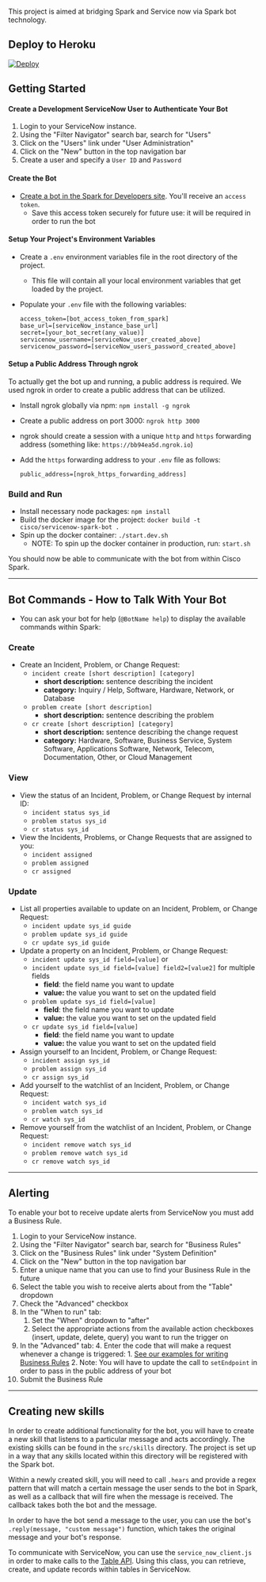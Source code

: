 This project is aimed at bridging Spark and Service now via Spark bot technology.

## Deploy to Heroku

[![Deploy](https://www.herokucdn.com/deploy/button.svg)](https://heroku.com/deploy?template=https://github.com/asynchrony-ringo/spark-botkit-servicenow/)

## Getting Started

#### Create a Development ServiceNow User to Authenticate Your Bot
 1. Login to your ServiceNow instance.
 1. Using the "Filter Navigator" search bar, search for "Users"
 1. Click on the "Users" link under "User Administration"
 1. Click on the "New" button in the top navigation bar
 1. Create a user and specify a `User ID` and `Password`


#### Create the Bot

 - [Create a bot in the Spark for Developers site](https://developer.ciscospark.com/add-bot.html). You'll receive an `access token`.
    - Save this access token securely for future use: it will be required in order to run the bot

#### Setup Your Project's Environment Variables
 - Create a `.env` environment variables file in the root directory of the project.
    - This file will contain all your local environment variables that get loaded by the project.
 - Populate your `.env` file with the following variables:

    ```
    access_token=[bot_access_token_from_spark]
    base_url=[serviceNow_instance_base_url]
    secret=[your_bot_secret(any_value)]
    servicenow_username=[serviceNow_user_created_above]
    servicenow_password=[serviceNow_users_password_created_above]
    ```

#### Setup a Public Address Through ngrok

To actually get the bot up and running, a public address is required. We used ngrok in order to create a public address that can be utilized.

 - Install ngrok globally via npm: `npm install -g ngrok`
 - Create a public address on port 3000: `ngrok http 3000`
 - ngrok should create a session with a unique `http` and `https` forwarding address (something like: `https://bb94ea5d.ngrok.io`)
 - Add the `https` forwarding address to your `.env` file as follows:

    ```
    public_address=[ngrok_https_forwarding_address]
    ```

### Build and Run

 - Install necessary node packages: `npm install`
 - Build the docker image for the project: `docker build -t cisco/servicenow-spark-bot .`
 - Spin up the docker container: `./start.dev.sh`
    - NOTE: To spin up the docker container in production, run: `start.sh`


You should now be able to communicate with the bot from within Cisco Spark.

---

## Bot Commands - How to Talk With Your Bot

- You can ask your bot for help (`@BotName help`) to display the available commands within Spark:

### Create
* Create an Incident, Problem, or Change Request:
    * `incident create [short description] [category]`
        * **short description:** sentence describing the incident
        * **category:** Inquiry / Help, Software, Hardware, Network, or Database
    * `problem create [short description]`
        * **short description:** sentence describing the problem
    * `cr create [short description] [category]`
        * **short description:** sentence describing the change request
        * **category:** Hardware, Software, Business Service, System Software, Applications Software, Network, Telecom, Documentation, Other, or Cloud Management

### View
* View the status of an Incident, Problem, or Change Request by internal ID:
    * `incident status sys_id`
    * `problem status sys_id`
    * `cr status sys_id`
* View the Incidents, Problems, or Change Requests that are assigned to you:
    * `incident assigned`
    * `problem assigned`
    * `cr assigned`

### Update
* List all properties available to update on an Incident, Problem, or Change Request:
    * `incident update sys_id guide`
    * `problem update sys_id guide`
    * `cr update sys_id guide`
* Update a property on an Incident, Problem, or Change Request:
    * `incident update sys_id field=[value]` or
    * `incident update sys_id field=[value] field2=[value2]` for multiple fields
        * **field**: the field name you want to update
        * **value:** the value you want to set on the updated field
    * `problem update sys_id field=[value]`
        * **field**: the field name you want to update
        * **value:** the value you want to set on the updated field
    * `cr update sys_id field=[value]`
        * **field**: the field name you want to update
        * **value:** the value you want to set on the updated field
* Assign yourself to an Incident, Problem, or Change Request:
    * `incident assign sys_id`
    * `problem assign sys_id`
    * `cr assign sys_id`
* Add yourself to the watchlist of an Incident, Problem, or Change Request:
    * `incident watch sys_id`
    * `problem watch sys_id`
    * `cr watch sys_id`
* Remove yourself from the watchlist of an Incident, Problem, or Change Request:
    * `incident remove watch sys_id`
    * `problem remove watch sys_id`
    * `cr remove watch sys_id`

---

## Alerting
To enable your bot to receive update alerts from ServiceNow you must add a Business Rule.

1. Login to your ServiceNow instance.
1. Using the "Filter Navigator" search bar, search for "Business Rules"
1. Click on the "Business Rules" link under "System Definition"
2. Click on the "New" button in the top navigation bar
3. Enter a unique name that you can use to find your Business Rule in the future
4. Select the table you wish to receive alerts about from the "Table" dropdown
1. Check the "Advanced" checkbox
1. In the "When to run" tab:
    1. Set the "When" dropdown to "after"
    2. Select the appropriate actions from the available action checkboxes (insert, update, delete, query) you want to run the trigger on
3. In the "Advanced" tab:
    4. Enter the code that will make a request whenever a change is triggered:
        1. [See our examples for writing Business Rules](https://gitlab.asynchrony.com/proj-1274/spark-botkit-servicenow/tree/master/docs)
        2. Note: You will have to update the call to `setEndpoint` in order to pass in the public address of your bot
1. Submit the Business Rule

---

## Creating new skills

In order to create additional functionality for the bot, you will have to create a new skill that listens to a particular message and acts accordingly. The existing skills can be found in the `src/skills` directory. The project is set up in a way that any skills located within this directory will be registered with the Spark bot.

Within a newly created skill, you will need to call `.hears` and provide a regex pattern that will match a certain message the user sends to the bot in Spark, as well as a callback that will fire when the message is received. The callback takes both the bot and the message.

In order to have the bot send a message to the user, you can use the bot's `.reply(message, "custom message")` function, which takes the original message and your bot's response.

To communicate with ServiceNow, you can use the `service_now_client.js` in order to make calls to the
[Table API](https://docs.servicenow.com/bundle/istanbul-servicenow-platform/page/integrate/inbound-rest/concept/c_TableAPI.html). Using
this class, you can retrieve, create, and update records within tables in ServiceNow.
